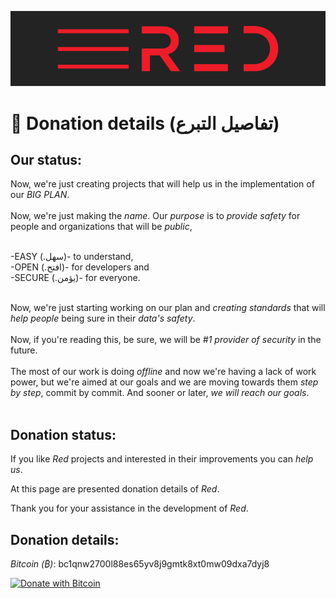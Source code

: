 ![plot](./Red_logo.png)

# 💸 Donation details (تفاصيل التبرع)

## Our status:

Now, we're just creating projects that will help us in the implementation of our _BIG PLAN_.<br/><br/>
Now, we're just making the _name_. Our _purpose_ is to _provide safety_ for people and organizations that will be _public_, <br/><br/>

-EASY (.سهل)- to understand,<br/>
-OPEN (.افتح)- for developers and<br/>
-SECURE (.يؤمن)- for everyone.<br/><br/>

Now, we're just starting working on our plan and _creating standards_ that will _help people_ being sure in their _data's safety_.<br/><br/>
Now, if you're reading this, be sure, we will be _#1 provider of security_ in the future.<br/><br/>
The most of our work is doing _offline_ and now we're having a lack of work power, but we're aimed at our goals and we are moving towards them _step by step_, commit by commit. And sooner or later, _we will reach our goals_.<br/><br/>

## Donation status:

If you like _Red_ projects and interested in their improvements you can _help us_.

At this page are presented donation details of _Red_.

Thank you for your assistance in the development of _Red_.

## Donation details:

_Bitcoin (₿)_: bc1qnw2700l88es65yv8j9gmtk8xt0mw09dxa7dyj8

[![Donate with Bitcoin](https://en.cryptobadges.io/badge/big/bc1qnw2700l88es65yv8j9gmtk8xt0mw09dxa7dyj8?showBalance=true)](https://en.cryptobadges.io/donate/bc1qnw2700l88es65yv8j9gmtk8xt0mw09dxa7dyj8)
